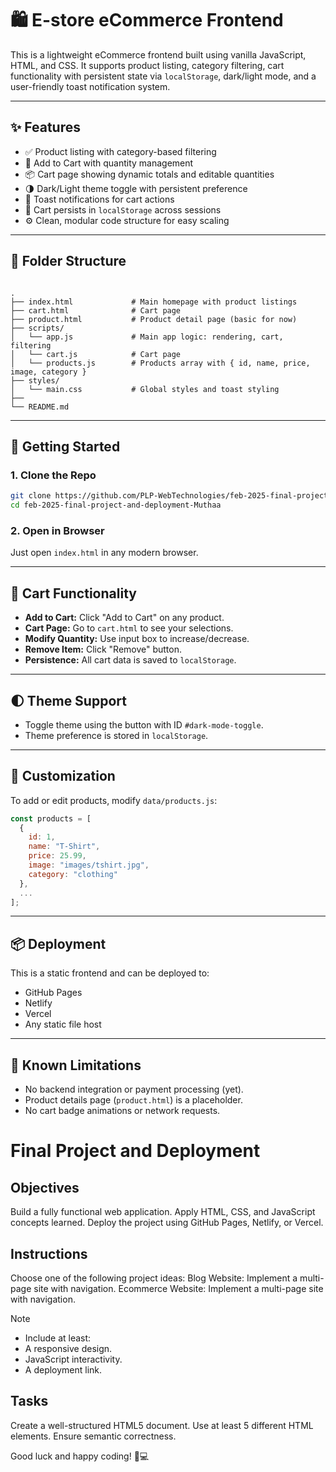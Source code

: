 # 🛍️ E-store eCommerce Frontend

This is a lightweight eCommerce frontend built using vanilla JavaScript, HTML, and CSS. It supports product listing, category filtering, cart functionality with persistent state via `localStorage`, dark/light mode, and a user-friendly toast notification system.

---

## ✨ Features

- ✅ Product listing with category-based filtering
- 🛒 Add to Cart with quantity management
- 📦 Cart page showing dynamic totals and editable quantities
- 🌗 Dark/Light theme toggle with persistent preference
- 🔔 Toast notifications for cart actions
- 💾 Cart persists in `localStorage` across sessions
- ⚙️ Clean, modular code structure for easy scaling

---

## 📁 Folder Structure

```

.
├── index.html             # Main homepage with product listings
├── cart.html              # Cart page
├── product.html           # Product detail page (basic for now)
├── scripts/
│   └── app.js             # Main app logic: rendering, cart, filtering
│   └── cart.js            # Cart page
│   └── products.js        # Products array with { id, name, price, image, category }
├── styles/
│   └── main.css           # Global styles and toast styling
├── 
└── README.md

````

---

## 🚀 Getting Started

### 1. Clone the Repo

```bash
git clone https://github.com/PLP-WebTechnologies/feb-2025-final-project-and-deployment-Muthaa.git
cd feb-2025-final-project-and-deployment-Muthaa
````

### 2. Open in Browser

Just open `index.html` in any modern browser.

---

## 🧪 Cart Functionality

* **Add to Cart:** Click "Add to Cart" on any product.
* **Cart Page:** Go to `cart.html` to see your selections.
* **Modify Quantity:** Use input box to increase/decrease.
* **Remove Item:** Click "Remove" button.
* **Persistence:** All cart data is saved to `localStorage`.

---

## 🌓 Theme Support

* Toggle theme using the button with ID `#dark-mode-toggle`.
* Theme preference is stored in `localStorage`.

---

## 🔧 Customization

To add or edit products, modify `data/products.js`:

```js
const products = [
  {
    id: 1,
    name: "T-Shirt",
    price: 25.99,
    image: "images/tshirt.jpg",
    category: "clothing"
  },
  ...
];
```

---

## 📦 Deployment

This is a static frontend and can be deployed to:

* GitHub Pages
* Netlify
* Vercel
* Any static file host

---

## 🧠 Known Limitations

* No backend integration or payment processing (yet).
* Product details page (`product.html`) is a placeholder.
* No cart badge animations or network requests.


# Final Project and Deployment

## Objectives
Build a fully functional web application.
Apply HTML, CSS, and JavaScript concepts learned.
Deploy the project using GitHub Pages, Netlify, or Vercel.

## Instructions
Choose one of the following project ideas:
Blog Website: Implement a multi-page site with navigation.
Ecommerce Website: Implement a multi-page site with navigation.

>[!NOTE]
> - Include at least:
> - A responsive design.
> - JavaScript interactivity.
> - A deployment link.

## Tasks

Create a well-structured HTML5 document.
Use at least 5 different HTML elements.
Ensure semantic correctness.

Good luck and happy coding! 🚀💻
